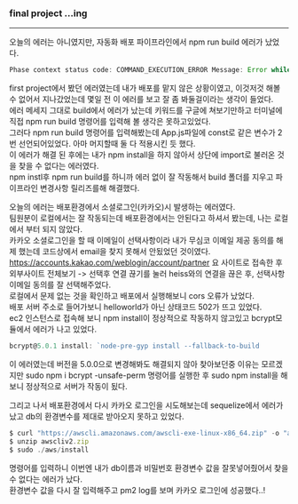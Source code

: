 ### final project ...ing

---

오늘의 에러는 아니였지만, 자동화 배포 파이프라인에서 npm run build 에러가 났었다. <br/>
```js
Phase context status code: COMMAND_EXECUTION_ERROR Message: Error while executing command: npm run build. Reason: exit status 1
```

first project에서 봤던 에러였는데 내가 배포를 맡지 않은 상황이였고, 이것저것 해볼 수 없어서 지나갔었는데 몇일 전 이 에러를 보고 잘 좀 봐둘걸이라는 생각이 들었다. <br/>
에러 메세지 그대로 build에서 에러가 났는데 키워드를 구글에 쳐보기만하고 터미널에 직접 npm run build 명령어를 입력해 볼 생각은 못하고있었다.<br/>
그러다 npm run build 명령어를 입력해봤는데 App.js파일에 const로 같은 변수가 2번 선언되어있었다. 아마 머지할때 둘 다 적용시킨 듯 했다.<br/>
이 에러가 해결 된 후에는 내가 npm install을 하지 않아서 상단에 import로 불러온 것을 찾을 수 없다는 에러였다.<br/>
npm instl후 npm run build를 하니까 에러 없이 잘 작동해서 build 폴더를 지우고 파이프라인 변경사항 릴리즈를해 해결했다.

오늘의 에러는 배포환경에서 소셜로그인(카카오)시 발생하는 에러였다.<br/>
팀원분이 로컬에서는 잘 작동되는데 배포환경에서는 안된다고 하셔서 봤는데, 나는 로컬에서 부터 되지 않았다.<br/>
카카오 소셜로그인을 할 때 이메일이 선택사항이라 내가 무심코 이메일 제공 동의를 해제 했는데 코드상에서 email을 찾지 못해서 안됬었던 것이였다.<br/>
https://accounts.kakao.com/weblogin/account/partner 요 사이트로 접속한 후 외부사이트 전체보기 -> 선택후 연결 끊기를 눌러 heiss와의 연결을 끊은 후, 선택사항 이메일 동의를 잘 선택해주었다.<br/>
로컬에서 문제 없는 것을 확인하고 배포에서 실행해보니 cors 오류가 났었다.<br/>
배포 서버 주소로 들어가보니 helloworld가 아닌 상태코드 502가 뜨고 있었다.<br/>
ec2 인스턴스로 접속해 보니 npm install이 정상적으로 작동하지 않고있고 bcrypt모듈에서 에러가 나고 있었다.<br/>
```js
bcrypt@5.0.1 install: `node-pre-gyp install --fallback-to-build
```
이 에러였는데 버전을 5.0.0으로 변경해봐도 해결되지 않아 찾아보던중 이유는 모르겠지만 sudo npm i bcrypt -unsafe-perm 명령어를 실행한 후 sudo npm install을 해보니 정상적으로 서버가 작동이 됬다.<br/>

그리고 나서 배포환경에서 다시 카카오 로그인을 시도해보는데 sequelize에서 에러가 났고 db의 환경변수를 제대로 받아오지 못하고 있었다.<br/>
```js
$ curl "https://awscli.amazonaws.com/awscli-exe-linux-x86_64.zip" -o "awscliv2.zip"
$ unzip awscliv2.zip
$ sudo ./aws/install
```
명령어를 입력하니 이번엔 내가 db이름과 비밀번호 환경변수 값을 잘못넣어줬어서 찾을 수 없다는 에러가 났다.<br/>
환경변수 값을 다시 잘 입력해주고 pm2 log를 보며 카카오 로그인에 성공했다..!
